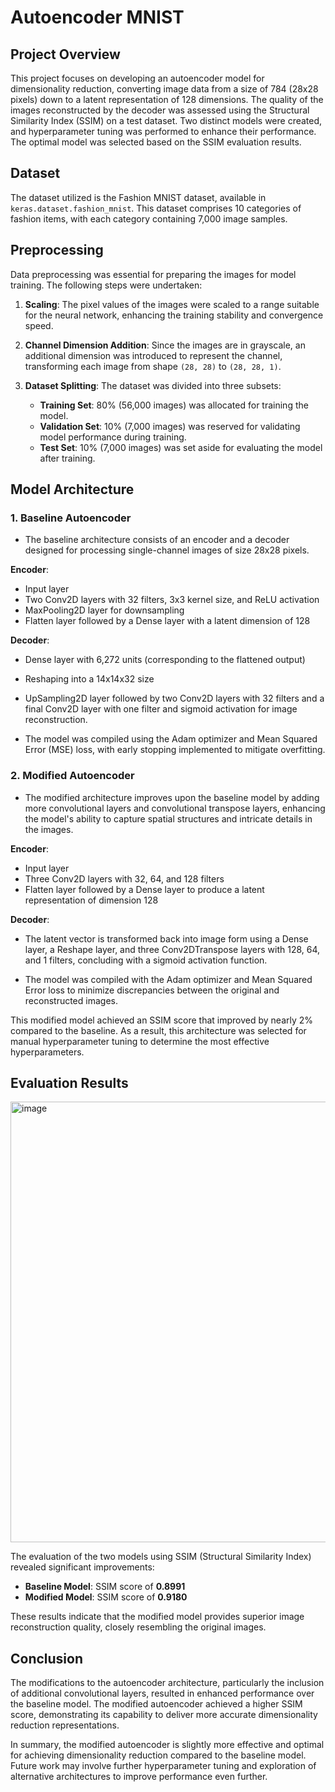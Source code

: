 # Autoencoder MNIST

## Project Overview

This project focuses on developing an autoencoder model for dimensionality reduction, converting image data from a size of 784 (28x28 pixels) down to a latent representation of 128 dimensions. The quality of the images reconstructed by the decoder was assessed using the Structural Similarity Index (SSIM) on a test dataset. Two distinct models were created, and hyperparameter tuning was performed to enhance their performance. The optimal model was selected based on the SSIM evaluation results.

## Dataset

The dataset utilized is the Fashion MNIST dataset, available in `keras.dataset.fashion_mnist`. This dataset comprises 10 categories of fashion items, with each category containing 7,000 image samples.

## Preprocessing

Data preprocessing was essential for preparing the images for model training. The following steps were undertaken:

1. **Scaling**: The pixel values of the images were scaled to a range suitable for the neural network, enhancing the training stability and convergence speed.
  
2. **Channel Dimension Addition**: Since the images are in grayscale, an additional dimension was introduced to represent the channel, transforming each image from shape `(28, 28)` to `(28, 28, 1)`.

3. **Dataset Splitting**: The dataset was divided into three subsets:
   - **Training Set**: 80% (56,000 images) was allocated for training the model.
   - **Validation Set**: 10% (7,000 images) was reserved for validating model performance during training.
   - **Test Set**: 10% (7,000 images) was set aside for evaluating the model after training.

## Model Architecture

### 1. Baseline Autoencoder
- The baseline architecture consists of an encoder and a decoder designed for processing single-channel images of size 28x28 pixels.
  
**Encoder**:
  - Input layer
  - Two Conv2D layers with 32 filters, 3x3 kernel size, and ReLU activation
  - MaxPooling2D layer for downsampling
  - Flatten layer followed by a Dense layer with a latent dimension of 128
  
**Decoder**:
  - Dense layer with 6,272 units (corresponding to the flattened output)
  - Reshaping into a 14x14x32 size
  - UpSampling2D layer followed by two Conv2D layers with 32 filters and a final Conv2D layer with one filter and sigmoid activation for image reconstruction.

- The model was compiled using the Adam optimizer and Mean Squared Error (MSE) loss, with early stopping implemented to mitigate overfitting.

### 2. Modified Autoencoder
- The modified architecture improves upon the baseline model by adding more convolutional layers and convolutional transpose layers, enhancing the model's ability to capture spatial structures and intricate details in the images.

**Encoder**:
  - Input layer
  - Three Conv2D layers with 32, 64, and 128 filters
  - Flatten layer followed by a Dense layer to produce a latent representation of dimension 128
  
**Decoder**:
  - The latent vector is transformed back into image form using a Dense layer, a Reshape layer, and three Conv2DTranspose layers with 128, 64, and 1 filters, concluding with a sigmoid activation function.

- The model was compiled with the Adam optimizer and Mean Squared Error loss to minimize discrepancies between the original and reconstructed images.

This modified model achieved an SSIM score that improved by nearly 2% compared to the baseline. As a result, this architecture was selected for manual hyperparameter tuning to determine the most effective hyperparameters.


## Evaluation Results

<img width="705" alt="image" src="https://github.com/user-attachments/assets/0afcfd87-bbf5-4dae-b70a-4b76b7ec0385">

The evaluation of the two models using SSIM (Structural Similarity Index) revealed significant improvements:

- **Baseline Model**: SSIM score of **0.8991**
- **Modified Model**: SSIM score of **0.9180**

These results indicate that the modified model provides superior image reconstruction quality, closely resembling the original images.

## Conclusion

The modifications to the autoencoder architecture, particularly the inclusion of additional convolutional layers, resulted in enhanced performance over the baseline model. The modified autoencoder achieved a higher SSIM score, demonstrating its capability to deliver more accurate dimensionality reduction representations.

In summary, the modified autoencoder is slightly more effective and optimal for achieving dimensionality reduction compared to the baseline model. Future work may involve further hyperparameter tuning and exploration of alternative architectures to improve performance even further.

